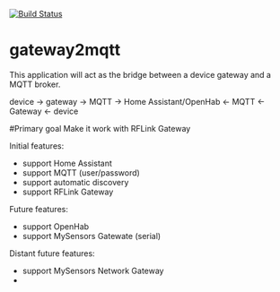 [![Build Status](https://dev.azure.com/magnuspernemark/magnuspernemark/_apis/build/status/magnuspernemark-.NET%20Desktop-CI?branchName=Development)](https://dev.azure.com/magnuspernemark/magnuspernemark/_build/latest?definitionId=1&branchName=Development)

# gateway2mqtt
This application will act as the bridge between a device gateway and a MQTT broker.

device -> gateway -> MQTT -> Home Assistant/OpenHab <- MQTT <- Gateway <- device

#Primary goal
Make it work with RFLink Gateway

Initial features:
- support Home Assistant
- support MQTT (user/password)
- support automatic discovery
- support RFLink Gateway

Future features:
- support OpenHab
- support MySensors Gatewate (serial)

Distant future features:
- support MySensors Network Gateway
- 
